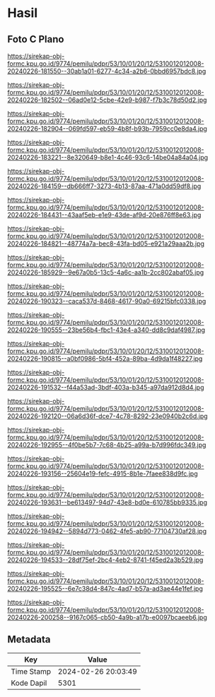 # Hasil

## Foto C Plano

https://sirekap-obj-formc.kpu.go.id/9774/pemilu/pdpr/53/10/01/20/12/5310012012008-20240226-181550--30ab1a01-6277-4c34-a2b6-0bbd6957bdc8.jpg

https://sirekap-obj-formc.kpu.go.id/9774/pemilu/pdpr/53/10/01/20/12/5310012012008-20240226-182502--06ad0e12-5cbe-42e9-b987-f7b3c78d50d2.jpg

https://sirekap-obj-formc.kpu.go.id/9774/pemilu/pdpr/53/10/01/20/12/5310012012008-20240226-182904--069fd597-eb59-4b8f-b93b-7959cc0e8da4.jpg

https://sirekap-obj-formc.kpu.go.id/9774/pemilu/pdpr/53/10/01/20/12/5310012012008-20240226-183221--8e320649-b8e1-4c46-93c6-14be04a84a04.jpg

https://sirekap-obj-formc.kpu.go.id/9774/pemilu/pdpr/53/10/01/20/12/5310012012008-20240226-184159--db666ff7-3273-4b13-87aa-471a0dd59df8.jpg

https://sirekap-obj-formc.kpu.go.id/9774/pemilu/pdpr/53/10/01/20/12/5310012012008-20240226-184431--43aaf5eb-e1e9-43de-af9d-20e876ff8e63.jpg

https://sirekap-obj-formc.kpu.go.id/9774/pemilu/pdpr/53/10/01/20/12/5310012012008-20240226-184821--48774a7a-bec8-43fa-bd05-e921a29aaa2b.jpg

https://sirekap-obj-formc.kpu.go.id/9774/pemilu/pdpr/53/10/01/20/12/5310012012008-20240226-185929--9e67a0b5-13c5-4a6c-aa1b-2cc802abaf05.jpg

https://sirekap-obj-formc.kpu.go.id/9774/pemilu/pdpr/53/10/01/20/12/5310012012008-20240226-190323--caca537d-8468-4617-90a0-69215bfc0338.jpg

https://sirekap-obj-formc.kpu.go.id/9774/pemilu/pdpr/53/10/01/20/12/5310012012008-20240226-190555--23be56b4-fbc1-43e4-a340-dd8c9daf4987.jpg

https://sirekap-obj-formc.kpu.go.id/9774/pemilu/pdpr/53/10/01/20/12/5310012012008-20240226-190815--a0bf0986-5bf4-452a-89ba-4d9da1f48227.jpg

https://sirekap-obj-formc.kpu.go.id/9774/pemilu/pdpr/53/10/01/20/12/5310012012008-20240226-191532--f44a53ad-3bdf-403a-b345-a97da912d8d4.jpg

https://sirekap-obj-formc.kpu.go.id/9774/pemilu/pdpr/53/10/01/20/12/5310012012008-20240226-192120--06a6d36f-dce7-4c78-8292-23e0940b2c6d.jpg

https://sirekap-obj-formc.kpu.go.id/9774/pemilu/pdpr/53/10/01/20/12/5310012012008-20240226-192955--4f0be5b7-7c68-4b25-a99a-b7d996fdc349.jpg

https://sirekap-obj-formc.kpu.go.id/9774/pemilu/pdpr/53/10/01/20/12/5310012012008-20240226-193156--25604e19-fefc-4915-8b1e-7faee838d9fc.jpg

https://sirekap-obj-formc.kpu.go.id/9774/pemilu/pdpr/53/10/01/20/12/5310012012008-20240226-193631--be613497-94d7-43e8-bd0e-610785bb9335.jpg

https://sirekap-obj-formc.kpu.go.id/9774/pemilu/pdpr/53/10/01/20/12/5310012012008-20240226-194942--5894d773-0462-4fe5-ab90-77104730af28.jpg

https://sirekap-obj-formc.kpu.go.id/9774/pemilu/pdpr/53/10/01/20/12/5310012012008-20240226-194533--28df75ef-2bc4-4eb2-8741-f45ed2a3b529.jpg

https://sirekap-obj-formc.kpu.go.id/9774/pemilu/pdpr/53/10/01/20/12/5310012012008-20240226-195525--6e7c38d4-847c-4ad7-b57a-ad3ae44e1fef.jpg

https://sirekap-obj-formc.kpu.go.id/9774/pemilu/pdpr/53/10/01/20/12/5310012012008-20240226-200258--9167c065-cb50-4a9b-a17b-e0097bcaeeb6.jpg


## Metadata

| Key        | Value               |
| ---------- | ------------------- |
| Time Stamp | 2024-02-26 20:03:49 |
| Kode Dapil | 5301                |



